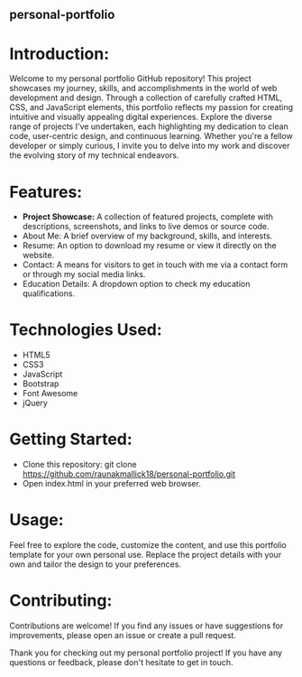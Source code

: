 ## personal-portfolio

# Introduction:
Welcome to my personal portfolio GitHub repository! This project showcases my journey, skills, and accomplishments in the world of web development and design. Through a collection of carefully crafted HTML, CSS, and JavaScript elements, this portfolio reflects my passion for creating intuitive and visually appealing digital experiences. Explore the diverse range of projects I've undertaken, each highlighting my dedication to clean code, user-centric design, and continuous learning. Whether you're a fellow developer or simply curious, I invite you to delve into my work and discover the evolving story of my technical endeavors.

# Features:
  - **Project Showcase:** A collection of featured projects, complete with descriptions, screenshots, and links to live demos or source code.
  - About Me: A brief overview of my background, skills, and interests.
  - Resume: An option to download my resume or view it directly on the website.
  - Contact: A means for visitors to get in touch with me via a contact form or through my social media links.
  - Education Details: A dropdown option to check my education qualifications.

# Technologies Used:
  + HTML5
  + CSS3
  + JavaScript
  + Bootstrap
  + Font Awesome
  + jQuery

# Getting Started:
  * Clone this repository: git clone https://github.com/raunakmallick18/personal-portfolio.git
  * Open index.html in your preferred web browser.

# Usage:
Feel free to explore the code, customize the content, and use this portfolio template for your own personal use. Replace the project details with your own and tailor the design to your preferences.

# Contributing:
Contributions are welcome! If you find any issues or have suggestions for improvements, please open an issue or create a pull request.

Thank you for checking out my personal portfolio project! If you have any questions or feedback, please don't hesitate to get in touch.
